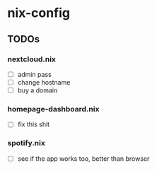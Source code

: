 # nix-config

## TODOs
### nextcloud.nix
- [ ] admin pass 
- [ ] change hostname
- [ ] buy a domain
### homepage-dashboard.nix
- [ ] fix this shit 
### spotify.nix
- [ ] see if the app works too, better than browser